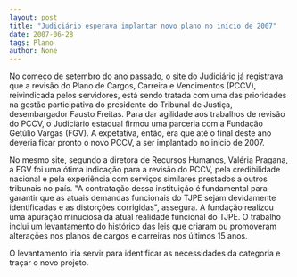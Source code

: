```yaml
---
layout: post
title: "Judiciário esperava implantar novo plano no início de 2007"
date: 2007-06-28
tags: Plano
author: None
---
```

No come&ccedil;o de setembro do ano passado, o site do Judici&aacute;rio j&aacute; registrava que a revis&atilde;o do Plano de Cargos, Carreira e Vencimentos (PCCV), reivindicada pelos servidores, est&aacute; sendo tratada com uma das prioridades na gest&atilde;o participativa do presidente do Tribunal de Justi&ccedil;a, desembargador Fausto Freitas. Para dar agilidade aos trabalhos de revis&atilde;o do PCCV, o Judici&aacute;rio estadual firmou uma parceria com a Funda&ccedil;&atilde;o Get&uacute;lio Vargas (FGV). 
A expetativa, ent&atilde;o, era que at&eacute; o final deste ano deveria ficar pronto o novo PCCV, a ser implantado no in&iacute;cio de 2007. 

No mesmo site, segundo a diretora de Recursos Humanos, Val&eacute;ria Pragana, a FGV foi uma &oacute;tima indica&ccedil;&atilde;o para a revis&atilde;o do PCCV, pela credibilidade nacional e pela experi&ecirc;ncia com servi&ccedil;os similares prestados a outros tribunais no pa&iacute;s. 
&quot;A contrata&ccedil;&atilde;o dessa institui&ccedil;&atilde;o &eacute; fundamental para garantir que as atuais demandas funcionais do TJPE sejam devidamente identificadas e as distor&ccedil;&otilde;es corrigidas&quot;, assegura. 
A funda&ccedil;&atilde;o realizou uma apura&ccedil;&atilde;o minuciosa da atual realidade funcional do TJPE. O trabalho inclui um levantamento do hist&oacute;rico das leis que criaram ou promoveram altera&ccedil;&otilde;es nos planos de cargos e carreiras nos &uacute;ltimos 15 anos. 

O levantamento iria servir para identificar as necessidades da categoria e tra&ccedil;ar o novo projeto.  